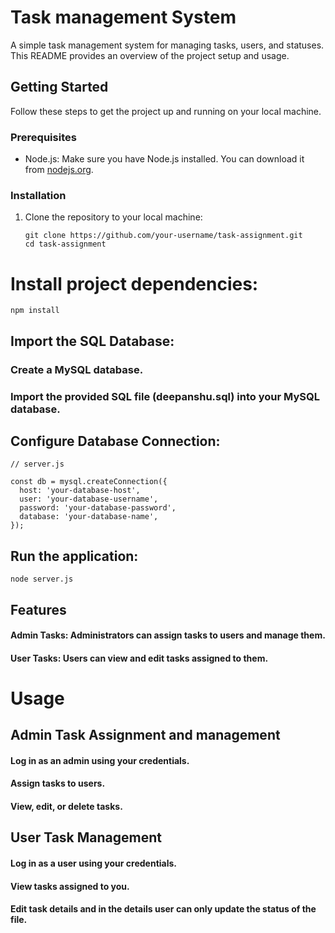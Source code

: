 # Task management System

A simple task management system for managing tasks, users, and statuses. This README provides an overview of the project setup and usage.

## Getting Started

Follow these steps to get the project up and running on your local machine.

### Prerequisites

- Node.js: Make sure you have Node.js installed. You can download it from [nodejs.org](https://nodejs.org/).

### Installation

1. Clone the repository to your local machine:

   ```shell
   git clone https://github.com/your-username/task-assignment.git
   cd task-assignment
# Install project dependencies:
```shell
npm install
```
## Import the SQL Database:

### Create a MySQL database.
### Import the provided SQL file (deepanshu.sql) into your MySQL database.

## Configure Database Connection:
```shell
// server.js

const db = mysql.createConnection({
  host: 'your-database-host',
  user: 'your-database-username',
  password: 'your-database-password',
  database: 'your-database-name',
});
```
## Run the application:
```shell
node server.js
```

## Features

#### Admin Tasks: Administrators can assign tasks to users and manage them.

#### User Tasks: Users can view and edit tasks assigned to them.

# Usage

## Admin Task Assignment and management

#### Log in as an admin using your credentials.

#### Assign tasks to users.

#### View, edit, or delete tasks.

## User Task Management

#### Log in as a user using your credentials.

#### View tasks assigned to you.

#### Edit task details and in the details user can only update the status of the file.
